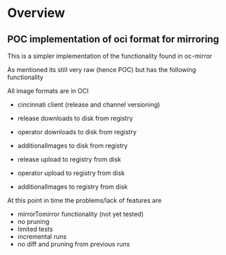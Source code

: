 # Overview

## POC implementation of oci format for mirroring

This is a simpler implementation of the functionality found in oc-mirror

As mentioned its still very raw (hence POC) but has the following functionality

All image formats are in OCI

- cincinnati client (release and channel versioning)
- release downloads to disk from registry
- operator downloads to disk from registry
- additionalImages to disk from registry

- release upload to registry from disk
- operator upload to registry from disk
- additionalImages to registry from disk

At this point in time the problems/lack of features are 
- mirrorTomirror functionality (not yet tested)
- no pruning
- limited tests
- incremental runs 
- no diff and pruning from previous runs

